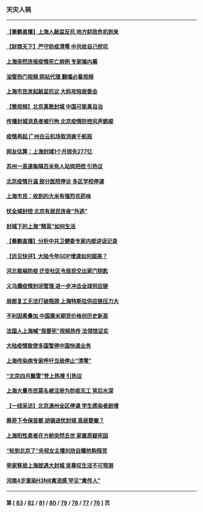 ### 天灾人祸
---
#### [【秦鹏直播】上海人敲盆反抗 地方财政危机到来](../../pages/ncid280/n13722844.md?04290845) 
#### [【财商天下】严守防疫清零 中共给自己挖坑](../../pages/ncid280/n13722723.md?04290845) 
#### [上海突然连报疫情死亡病例 专家揭内幕](../../pages/ncid280/n13722697.md?04290845) 
#### [油管热门视频 网站代理 翻墙必看视频](http://209.222.30.114:81/youtube.html?04290845)
#### [上海市民发起敲盆抗议 大妈攻陷居委会](../../pages/ncid280/n13722764.md?04290845) 
#### [【微视频】北京真敢封城 中国可能真自治](../../pages/ncid280/n13722598.md?04290845) 
#### [传播封城消息者被行拘 北京疫情防控风声鹤唳](../../pages/ncid280/n13722443.md?04290845) 
#### [疫情再起 广州白云机场取消逾千航班](../../pages/ncid280/n13722358.md?04290845) 
#### [网友估算：上海封城1个月损失277亿](../../pages/ncid280/n13722363.md?04290845) 
#### [苏州一高速每隔百米有人站岗把控 引热议](../../pages/ncid280/n13722321.md?04290845) 
#### [北京疫情升温 部分医院停诊 多区学校停课](../../pages/ncid280/n13722219.md?04290845) 
#### [上海市民：收到的大米有强烈农药味](../../pages/ncid280/n13722156.md?04290845) 
#### [忧全城封控 北京有居民连夜“外逃”](../../pages/ncid280/n13722117.md?04290845) 
#### [封城下的上海“精英”如何生活](../../pages/ncid280/n13722094.md?04290845) 
#### [【秦鹏直播】分析中共卫健委专家内部讲话记录](../../pages/ncid280/n13722036.md?04290845) 
#### [【远见快评】大陆今年GDP增速如何超美？](../../pages/ncid280/n13721895.md?04290845) 
#### [河北极端防疫 迁安社区令居民交出家门钥匙](../../pages/ncid280/n13721969.md?04290845) 
#### [义乌爆疫情封闭管理 进一步冲击全球供应链](../../pages/ncid280/n13721924.md?04290845) 
#### [局部复工无法打破瓶颈 上海特斯拉供应链压力大](../../pages/ncid280/n13721889.md?04290845) 
#### [不利因素叠加 中国粟米期货价格创历史新高](../../pages/ncid280/n13721886.md?04290845) 
#### [法国人上海喊“我要死”视频热传 法领馆证实](../../pages/ncid280/n13721899.md?04290845) 
#### [大陆疫情致使多国暂停中国快递业务](../../pages/ncid280/n13721857.md?04290845) 
#### [上海传染病专家呼吁当局停止“清零”](../../pages/ncid280/n13721825.md?04290845) 
#### [“北京四月飘雪”登上热搜 引热议](../../pages/ncid280/n13721703.md?04290845) 
#### [上海大量市民莫名被注册为防疫志工 背后水深](../../pages/ncid280/n13721701.md?04290845) 
#### [【一线采访】北京通州全区停课 学生感染者剧增](../../pages/ncid280/n13721658.md?04290845) 
#### [蔡奇下令保首都 胡锡进忧封城 高层要搬？](../../pages/ncid280/n13721660.md?04290845) 
#### [上海阳性患者在方舱突然去世 家属质疑死因](../../pages/ncid280/n13721615.md?04290845) 
#### [“轮到北京了”央视女主播刘欣自曝抢购囤货](../../pages/ncid280/n13721547.md?04290845) 
#### [举家移居上海就遇大封城 吴尊叹生活不可预测](../../pages/ncid280/n13721353.md?04290845) 
#### [河南4岁童染H3N8禽流感 罕见“禽传人”](../../pages/ncid280/n13721368.md?04290845) 

---
#### 第 [ [83](./83.md?04290845) / [82](./82.md?04290845) / [81](./81.md?04290845) / [80](./80.md?04290845) / [79](./79.md?04290845) / [78](./78.md?04290845) / [77](./77.md?04290845) / [76](./76.md?04290845) ] 页
